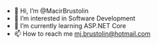 - 👋 Hi, I’m @MacirBrustolin
- 👀 I’m interested in Software Development
- 🌱 I’m currently learning ASP.NET Core
- 📫 How to reach me mj.brustolin@hotmail.com

<!---
MacirBrustolin/MacirBrustolin is a ✨ special ✨ repository because its `README.md` (this file) appears on your GitHub profile.
You can click the Preview link to take a look at your changes.
--->

